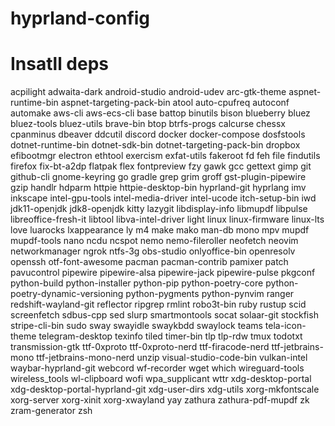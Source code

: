 # hyprland-config


# Insatll deps


acpilight
adwaita-dark
android-studio
android-udev
arc-gtk-theme
aspnet-runtime-bin
aspnet-targeting-pack-bin
atool
auto-cpufreq
autoconf
automake
aws-cli
aws-ecs-cli
base
battop
binutils
bison
blueberry
bluez
bluez-tools
bluez-utils
brave-bin
btop
btrfs-progs
calcurse
chessx
cpanminus
dbeaver
ddcutil
discord
docker
docker-compose
dosfstools
dotnet-runtime-bin
dotnet-sdk-bin
dotnet-targeting-pack-bin
dropbox
efibootmgr
electron
ethtool
exercism
exfat-utils
fakeroot
fd
feh
file
findutils
firefox
fix-bt-a2dp
flatpak
flex
fontpreview
fzy
gawk
gcc
gettext
gimp
git
github-cli
gnome-keyring
go
gradle
grep
grim
groff
gst-plugin-pipewire
gzip
handlr
hdparm
httpie
httpie-desktop-bin
hyprland-git
hyprlang
imv
inkscape
intel-gpu-tools
intel-media-driver
intel-ucode
itch-setup-bin
iwd
jdk11-openjdk
jdk8-openjdk
kitty
lazygit
libdisplay-info
libmupdf
libpulse
libreoffice-fresh-it
libtool
libva-intel-driver
light
linux
linux-firmware
linux-lts
love
luarocks
lxappearance
ly
m4
make
mako
man-db
mono
mpv
mupdf
mupdf-tools
nano
ncdu
ncspot
nemo
nemo-fileroller
neofetch
neovim
networkmanager
ngrok
ntfs-3g
obs-studio
onlyoffice-bin
openresolv
openssh
otf-font-awesome
pacman
pacman-contrib
pamixer
patch
pavucontrol
pipewire
pipewire-alsa
pipewire-jack
pipewire-pulse
pkgconf
python-build
python-installer
python-pip
python-poetry-core
python-poetry-dynamic-versioning
python-pygments
python-pynvim
ranger
redshift-wayland-git
reflector
ripgrep
rmlint
robo3t-bin
ruby
rustup
scid
screenfetch
sdbus-cpp
sed
slurp
smartmontools
socat
solaar-git
stockfish
stripe-cli-bin
sudo
sway
swayidle
swaykbdd
swaylock
teams
tela-icon-theme
telegram-desktop
texinfo
tiled
timer-bin
tlp
tlp-rdw
tmux
todotxt
transmission-gtk
ttf-0xproto
ttf-0xproto-nerd
ttf-firacode-nerd
ttf-jetbrains-mono
ttf-jetbrains-mono-nerd
unzip
visual-studio-code-bin
vulkan-intel
waybar-hyprland-git
webcord
wf-recorder
wget
which
wireguard-tools
wireless_tools
wl-clipboard
wofi
wpa_supplicant
wttr
xdg-desktop-portal
xdg-desktop-portal-hyprland-git
xdg-user-dirs
xdg-utils
xorg-mkfontscale
xorg-server
xorg-xinit
xorg-xwayland
yay
zathura
zathura-pdf-mupdf
zk
zram-generator
zsh
